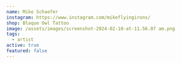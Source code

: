 ```yaml
---
name: Mike Schaefer
instagram: https://www.instagram.com/mikeflyingirons/
shop: Blaque Owl Tattoo
image: /assets/images/screenshot-2024-02-10-at-11.56.07 am.png
tags:
  - artist
active: true
featured: false
---
```

